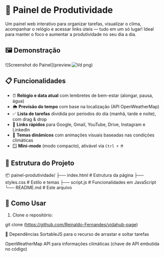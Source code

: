 # 🧭 Painel de Produtividade

Um painel web interativo para organizar tarefas, visualizar o clima, acompanhar o relógio e acessar links úteis — tudo em um só lugar! Ideal para manter o foco e aumentar a produtividade no seu dia a dia.

## 🖼️ Demonstração

![Screenshot do Painel](preview.![Vd](https://github.com/user-attachments/assets/5d4d31dc-c289-40c0-932e-6b7bd4d4688d)
png) 
## 📋 Funcionalidades

- ⏰ **Relógio e data atual** com lembretes de bem-estar (alongar, pausa, água)
- 🌦️ **Previsão do tempo** com base na localização (API OpenWeatherMap)
- ✅ **Lista de tarefas** dividida por períodos do dia (manhã, tarde e noite), com drag & drop
- 🔗 **Links rápidos** para Google, Gmail, YouTube, Drive, Instagram e LinkedIn
- 🌈 **Temas dinâmicos** com animações visuais baseadas nas condições climáticas
- 🪟 **Mini-mode** (modo compacto), ativável via `Ctrl + M`

## 📁 Estrutura do Projeto

📦 painel-produtividade/
├── index.html # Estrutura da página
├── styles.css # Estilo e temas
├── script.js # Funcionalidades em JavaScript
└── README.md # Este arquivo


## 🚀 Como Usar

1. Clone o repositório:

git clone (https://github.com/Reinaldo-Fernandes/vidahub-page)

🔧 Dependências
SortableJS para o recurso de arrastar e soltar tarefas

OpenWeatherMap API para informações climáticas (chave de API embutida no código)
